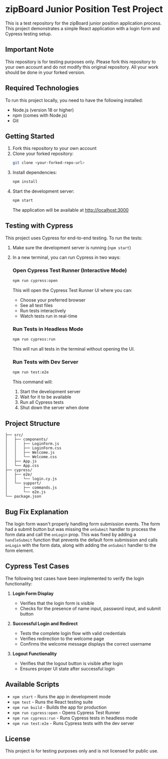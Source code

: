 # zipBoard Junior Position Test Project

This is a test repository for the zipBoard junior position application process. This project demonstrates a simple React application with a login form and Cypress testing setup.

## Important Note

This repository is for testing purposes only. Please fork this repository to your own account and do not modify this original repository. All your work should be done in your forked version.

## Required Technologies

To run this project locally, you need to have the following installed:

- Node.js (version 18 or higher)
- npm (comes with Node.js)
- Git

## Getting Started

1. Fork this repository to your own account
2. Clone your forked repository:
   ```bash
   git clone <your-forked-repo-url>
   ```
3. Install dependencies:
   ```bash
   npm install
   ```
4. Start the development server:
   ```bash
   npm start
   ```
   The application will be available at [http://localhost:3000](http://localhost:3000)

## Testing with Cypress

This project uses Cypress for end-to-end testing. To run the tests:

1. Make sure the development server is running (`npm start`)
2. In a new terminal, you can run Cypress in two ways:

   ### Open Cypress Test Runner (Interactive Mode)
   ```bash
   npm run cypress:open
   ```
   This will open the Cypress Test Runner UI where you can:
   - Choose your preferred browser
   - See all test files
   - Run tests interactively
   - Watch tests run in real-time

   ### Run Tests in Headless Mode
   ```bash
   npm run cypress:run
   ```
   This will run all tests in the terminal without opening the UI.

   ### Run Tests with Dev Server
   ```bash
   npm run test:e2e
   ```
   This command will:
   1. Start the development server
   2. Wait for it to be available
   3. Run all Cypress tests
   4. Shut down the server when done

## Project Structure

```
├── src/
│   ├── components/
│   │   ├── LoginForm.js
│   │   ├── LoginForm.css
│   │   ├── Welcome.js
│   │   └── Welcome.css
│   ├── App.js
│   └── App.css
├── cypress/
│   ├── e2e/
│   │   └── login.cy.js
│   └── support/
│       ├── commands.js
│       └── e2e.js
└── package.json
```

## Bug Fix Explanation

The login form wasn't properly handling form submission events. The form had a submit button but was missing the `onSubmit` handler to process the form data and call the `onLogin` prop. This was fixed by adding a `handleSubmit` function that prevents the default form submission and calls `onLogin` with the form data, along with adding the `onSubmit` handler to the form element.

## Cypress Test Cases

The following test cases have been implemented to verify the login functionality:

1. **Login Form Display**
   - Verifies that the login form is visible
   - Checks for the presence of name input, password input, and submit button

2. **Successful Login and Redirect**
   - Tests the complete login flow with valid credentials
   - Verifies redirection to the welcome page
   - Confirms the welcome message displays the correct username

3. **Logout Functionality**
   - Verifies that the logout button is visible after login
   - Ensures proper UI state after successful login

## Available Scripts

- `npm start` - Runs the app in development mode
- `npm test` - Runs the React testing suite
- `npm run build` - Builds the app for production
- `npm run cypress:open` - Opens Cypress Test Runner
- `npm run cypress:run` - Runs Cypress tests in headless mode
- `npm run test:e2e` - Runs Cypress tests with the dev server

## License

This project is for testing purposes only and is not licensed for public use.
